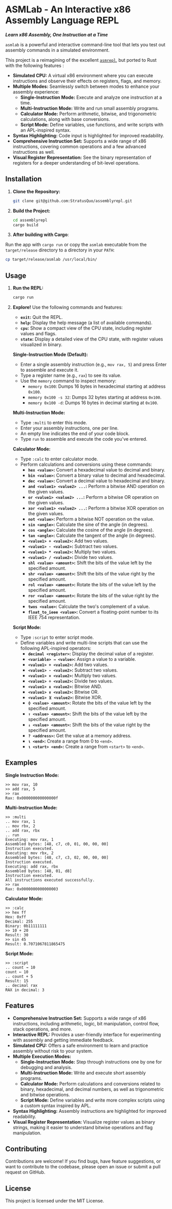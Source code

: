 # ASMLab - An Interactive x86 Assembly Language REPL

***Learn x86 Assembly, One Instruction at a Time***



`asmlab` is a powerful and interactive command-line tool that lets you test out assembly commands in a simulated environment. 

This project is a reimagining of the excellent [`asmrepl`](https://github.com/tenderlove/asmrepl), but ported to Rust with the following features :

- **Simulated CPU:** A virtual x86 environment where you can execute instructions and observe their effects on registers, flags, and memory.
- **Multiple Modes:**  Seamlessly switch between modes to enhance your assembly experience:
  - **Single-Instruction Mode:** Execute and analyze one instruction at a time.
  - **Multi-Instruction Mode:** Write and run small assembly programs.
  - **Calculator Mode:** Perform arithmetic, bitwise, and trigonometric calculations, along with base conversions.
  - **Script Mode:**  Define variables, use functions, and write scripts with an APL-inspired syntax.
- **Syntax Highlighting:** Code input is highlighted for improved readability.
- **Comprehensive Instruction Set:** Supports a wide range of x86 instructions, covering common operations and a few advanced instructions as well.
- **Visual Register Representation:** See the binary representation of registers for a deeper understanding of bit-level operations.



## Installation

1. **Clone the Repository:**

   ```bash
   git clone git@github.com:StratusQuo/assemblyrepl.git
   ```

2. **Build the Project:**

   ```bash
   cd assemblyrepl
   cargo build
   ```

3.  **After building with Cargo**:

   Run the app with `cargo run` or copy the `asmlab` executable from the `target/release` directory to a directory in your `PATH`:

   ```bash      
   cp target/release/asmlab /usr/local/bin/
   ```

   

## Usage

1. **Run the REPL:**

   ```bash
   cargo run
   ```

2. **Explore!** Use the following commands and features:

   - **`exit`:** Quit the REPL.
   - **`help`:** Display the help message (a list of available commands).
   - **`cpu`:** Show a compact view of the CPU state, including register values and flags.
   - **`state`:**  Display a detailed view of the CPU state, with register values visualized in binary.

   **Single-Instruction Mode (Default):**

   - Enter a single assembly instruction (e.g., `mov rax, 5`) and press Enter to assemble and execute it.
   - Type a register name (e.g., `rax`) to see its value. 
   - Use the `memory` command to inspect memory:
	 - `memory 0x100`: Dumps 16 bytes in hexadecimal starting at address `0x100`.
	 - `memory 0x100 -s 32`: Dumps 32 bytes starting at address `0x100`.
	 - `memory 0x100 -d`:  Dumps 16 bytes in decimal starting at `0x100`.

   **Multi-Instruction Mode:**

   - Type `:multi` to enter this mode.
   - Enter your assembly instructions, one per line.
   - An empty line indicates the end of your code block.
   - Type `run` to assemble and execute the code you've entered.

   **Calculator Mode:**

   - Type `:calc` to enter calculator mode.
   - Perform calculations and conversions using these commands:
	 - **`hex <value>`:** Convert a hexadecimal value to decimal and binary.
	 - **`bin <value>`:** Convert a binary value to decimal and hexadecimal.
	 - **`dec <value>`:** Convert a decimal value to hexadecimal and binary.
	 - **`and <value1> <value2> ...`:**  Perform a bitwise AND operation on the given values.
	 - **`or <value1> <value2> ...`:**  Perform a bitwise OR operation on the given values.
	 - **`xor <value1> <value2> ...`:**  Perform a bitwise XOR operation on the given values.
	 - **`not <value>`:** Perform a bitwise NOT operation on the value.
	 - **`sin <angle>`:** Calculate the sine of the angle (in degrees).
	 - **`cos <angle>`:** Calculate the cosine of the angle (in degrees).
	 - **`tan <angle>`:** Calculate the tangent of the angle (in degrees).
	 - **`<value1> + <value2>`:** Add two values.
	 - **`<value1> - <value2>`:** Subtract two values.
	 - **`<value1> * <value2>`:** Multiply two values.
	 - **`<value1> / <value2>`:** Divide two values.
	 - **`shl <value> <amount>`:** Shift the bits of the value left by the specified amount.
	 - **`shr <value> <amount>`:** Shift the bits of the value right by the specified amount.
	 - **`rol <value> <amount>`:** Rotate the bits of the value left by the specified amount.
	 - **`ror <value> <amount>`:** Rotate the bits of the value right by the specified amount.
	 - **`twos <value>`:** Calculate the two's complement of a value.
	 - **`float_to_ieee <value>`:** Convert a floating-point number to its IEEE 754 representation. 

   **Script Mode:**

   - Type `:script` to enter script mode.
   - Define variables and write multi-line scripts that can use the following APL-inspired operators:
	 - **`decimal <register>`:** Display the decimal value of a register.
	 - **`<variable> → <value>`:** Assign a value to a variable.
	 - **`<value1> + <value2>`:** Add two values. 
	 - **`<value1> - <value2>`:** Subtract two values. 
	 - **`<value1> × <value2>`:** Multiply two values. 
	 - **`<value1> ÷ <value2>`:** Divide two values. 
	 - **`<value1> ∧ <value2>`:** Bitwise AND.
	 - **`<value1> ∨ <value2>`:** Bitwise OR.
	 - **`<value1> ⊻ <value2>`:** Bitwise XOR.
	 - **`⌽ <value> <amount>`:** Rotate the bits of the value left by the specified amount. 
	 - **`↑ <value> <amount>`:** Shift the bits of the value left by the specified amount.
	 - **`↓ <value> <amount>`:** Shift the bits of the value right by the specified amount.
	 - **`? <address>`:** Get the value at a memory address. 
	 - **`ι <end>`:** Create a range from 0 to `<end>`.
	 - **`ι <start> <end>`:** Create a range from `<start>` to `<end>`.



## Examples 

**Single Instruction Mode:**

```
>> mov rax, 10
>> add rax, 5
>> rax
Rax: 0x000000000000000f
```

**Multi-Instruction Mode:**

```
>> :multi
.. mov rax, 1
.. mov rbx, 2
.. add rax, rbx
.. run
Executing: mov rax, 1
Assembled bytes: [48, c7, c0, 01, 00, 00, 00]
Instruction executed.
Executing: mov rbx, 2
Assembled bytes: [48, c7, c3, 02, 00, 00, 00]
Instruction executed.
Executing: add rax, rbx
Assembled bytes: [48, 01, d8]
Instruction executed.
All instructions executed successfully.
>> rax
Rax: 0x0000000000000003
```

**Calculator Mode:**

```
>> :calc
>> hex ff
Hex: 0xff
Decimal: 255
Binary: 0b11111111
>> 10 + 20
Result: 30
>> sin 45
Result: 0.7071067811865475 
```

**Script Mode:**

```
>> :script
.. count → 10
count ← 10
.. count + 5
Result: 15
.. decimal rax
RAX in decimal: 3
```



## Features

- **Comprehensive Instruction Set:**  Supports a wide range of x86 instructions, including arithmetic, logic, bit manipulation, control flow, stack operations, and more. 
- **Interactive REPL:** Provides a user-friendly interface for experimenting with assembly and getting immediate feedback.
- **Simulated CPU:**  Offers a safe environment to learn and practice assembly without risk to your system.
- **Multiple Execution Modes:** 
  - **Single-Instruction Mode:** Step through instructions one by one for debugging and analysis.
  - **Multi-Instruction Mode:** Write and execute short assembly programs.
  - **Calculator Mode:** Perform calculations and conversions related to binary, hexadecimal, and decimal numbers, as well as trigonometric and bitwise operations.
  - **Script Mode:** Define variables and write more complex scripts using a custom syntax inspired by APL.
- **Syntax Highlighting:** Assembly instructions are highlighted for improved readability.
- **Visual Register Representation:**  Visualize register values as binary strings, making it easier to understand bitwise operations and flag manipulation.



## Contributing

Contributions are welcome! If you find bugs, have feature suggestions, or want to contribute to the codebase, please open an issue or submit a pull request on GitHub.



## License

This project is licensed under the MIT License.